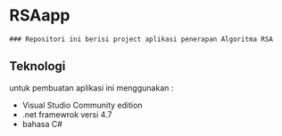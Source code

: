 # RSAapp
```
### Repositori ini berisi project aplikasi penerapan Algoritma RSA
```
## Teknologi
untuk pembuatan aplikasi ini menggunakan :
* Visual Studio Community edition
* .net framewrok versi 4.7
* bahasa C#
